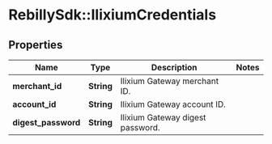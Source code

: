 # RebillySdk::IlixiumCredentials

## Properties
Name | Type | Description | Notes
------------ | ------------- | ------------- | -------------
**merchant_id** | **String** | Ilixium Gateway merchant ID. | 
**account_id** | **String** | Ilixium Gateway account ID. | 
**digest_password** | **String** | Ilixium Gateway digest password. | 

